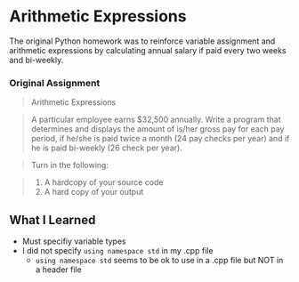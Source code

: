 # Arithmetic Expressions

The original Python homework was to reinforce variable assignment and arithmetic expressions by calculating annual salary if paid every two weeks and bi-weekly.

### Original Assignment

> Arithmetic Expressions

> A particular employee earns $32,500 annually. Write a program that determines and displays the amount of 
> is/her gross pay for each pay period, if he/she is paid twice a month (24 pay checks per year) and if he 
> is paid bi-weekly (26 check per year).

> Turn in the following:

> 1. A hardcopy of your source code
> 2. A hard copy of your output

## What I Learned

* Must specifiy variable types
* I did not specify `using namespace std` in my .cpp file
  * `using namespace std` seems to be ok to use in a .cpp file but NOT in a header file

